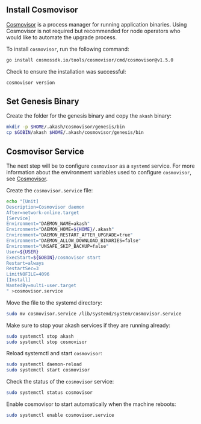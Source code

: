 
## Install Cosmovisor

[Cosmovisor](https://github.com/cosmos/cosmos-sdk/tree/master/cosmovisor) is a process manager for running application binaries. Using Cosmovisor is not required but recommended for node operators who would like to automate the upgrade process.

To install `cosmovisor`, run the following command:

```bash
go install cosmossdk.io/tools/cosmovisor/cmd/cosmovisor@v1.5.0
```

Check to ensure the installation was successful:

```bash
cosmovisor version
```

## Set Genesis Binary

Create the folder for the genesis binary and copy the `akash` binary:

```bash
mkdir -p $HOME/.akash/cosmovisor/genesis/bin
cp $GOBIN/akash $HOME/.akash/cosmovisor/genesis/bin
```

## Cosmovisor Service

The next step will be to configure `cosmovisor` as a `systemd` service. For more information about the environment variables used to configure `cosmovisor`, see [Cosmovisor](https://github.com/cosmos/cosmos-sdk/tree/master/cosmovisor).

Create the `cosmovisor.service` file:

```bash
echo "[Unit]
Description=Cosmovisor daemon
After=network-online.target
[Service]
Environment="DAEMON_NAME=akash"
Environment="DAEMON_HOME=${HOME}/.akash"
Environment="DAEMON_RESTART_AFTER_UPGRADE=true"
Environment="DAEMON_ALLOW_DOWNLOAD_BINARIES=false"
Environment="UNSAFE_SKIP_BACKUP=false"
User=${USER}
ExecStart=${GOBIN}/cosmovisor start
Restart=always
RestartSec=3
LimitNOFILE=4096
[Install]
WantedBy=multi-user.target
" >cosmovisor.service
```

Move the file to the systemd directory:

```bash
sudo mv cosmovisor.service /lib/systemd/system/cosmovisor.service
```

Make sure to stop your akash services if they are running already:

```bash
sudo systemctl stop akash
sudo systemctl stop cosmovisor
```

Reload systemctl and start `cosmovisor`:

```bash
sudo systemctl daemon-reload
sudo systemctl start cosmovisor
```

Check the status of the `cosmovisor` service:

```bash
sudo systemctl status cosmovisor
```

Enable cosmovisor to start automatically when the machine reboots:

```bash
sudo systemctl enable cosmovisor.service
```
